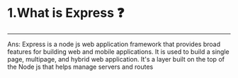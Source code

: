 <h1>1.What is Express ❓</h1><hr></hr>
<p>Ans: Express is a node js web application framework that provides broad features for building web and mobile applications. It is used to build a single page, multipage, and hybrid web application. It's a layer built on the top of the Node js that helps manage servers and routes</P>
